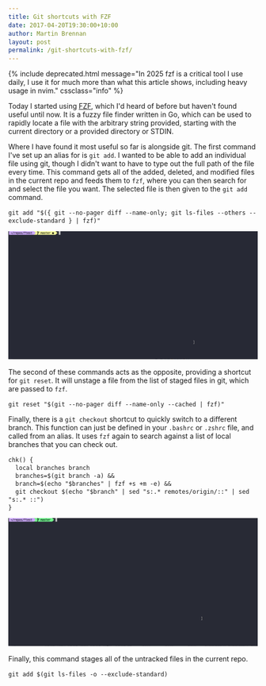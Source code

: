 ```yaml
---
title: Git shortcuts with FZF
date: 2017-04-20T19:30:00+10:00
author: Martin Brennan
layout: post
permalink: /git-shortcuts-with-fzf/
---
```



{% include deprecated.html message="In 2025 fzf is a critical tool I use daily, I use it for much more than what this article shows, including heavy usage in nvim." cssclass="info" %}

Today I started using [FZF](https://github.com/junegunn/fzf), which I'd heard of before but haven't found useful until now. It is a fuzzy file finder written in Go, which can be used to rapidly locate a file with the arbitrary string provided, starting with the current directory or a provided directory or STDIN.

Where I have found it most useful so far is alongside git. The first command I've set up an alias for is `git add`. I wanted to be able to add an individual file using git, though I didn't want to have to type out the full path of the file every time. This command gets all of the added, deleted, and modified files in the current repo and feeds them to `fzf`, where you can then search for and select the file you want. The selected file is then given to the `git add` command.

<!--more-->

```
git add "$({ git --no-pager diff --name-only; git ls-files --others --exclude-standard } | fzf)"
```

![gadd](/images/gadd.gif)

The second of these commands acts as the opposite, providing a shortcut for `git reset`. It will unstage a file from the list of staged files in git, which are passed to `fzf`.

```
git reset "$(git --no-pager diff --name-only --cached | fzf)"
```

Finally, there is a `git checkout` shortcut to quickly switch to a different branch. This function can just be defined in your `.bashrc` or `.zshrc` file, and called from an alias. It uses `fzf` again to search against a list of local branches that you can check out.

```
chk() {
  local branches branch
  branches=$(git branch -a) &&
  branch=$(echo "$branches" | fzf +s +m -e) &&
  git checkout $(echo "$branch" | sed "s:.* remotes/origin/::" | sed "s:.* ::")
}
```

![gadd](/images/chk.gif)

Finally, this command stages all of the untracked files in the current repo.

```
git add $(git ls-files -o --exclude-standard)
```